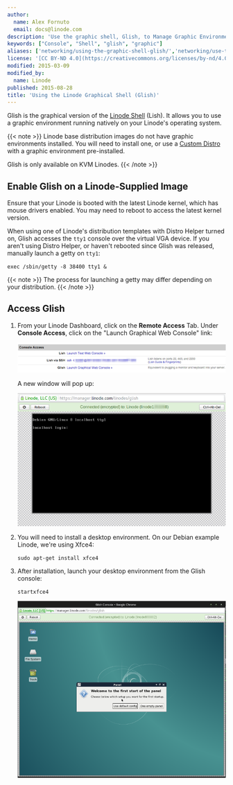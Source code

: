 ```yaml
---
author:
  name: Alex Fornuto
  email: docs@linode.com
description: 'Use the graphic shell, Glish, to Manage Graphic Environments on Your Linode.'
keywords: ["Console", "Shell", "glish", "graphic"]
aliases: ['networking/using-the-graphic-shell-glish/','networking/use-the-graphic-shell-glish/']
license: '[CC BY-ND 4.0](https://creativecommons.org/licenses/by-nd/4.0)'
modified: 2015-03-09
modified_by:
  name: Linode
published: 2015-08-28
title: 'Using the Linode Graphical Shell (Glish)'
---
```


Glish is the graphical version of the [Linode Shell](/content/networking/using-the-linode-shell-lish) (Lish). It allows you to use a graphic environment running natively on your Linode's operating system.

{{< note >}}
Linode base distribution images do not have graphic environments installed. You will need to install one, or use a [Custom Distro](/content/tools-reference/custom-kernels-distros/custom-distro-on-kvm-linode) with a graphic environment pre-installed.

Glish is only available on KVM Linodes.
{{< /note >}}

## Enable Glish on a Linode-Supplied Image

Ensure that your Linode is booted with the latest Linode kernel, which has mouse drivers enabled. You may need to reboot to access the latest kernel version.

When using one of Linode's distribution templates with Distro Helper turned on, Glish accesses the `tty1` console over the virtual VGA device. If you aren't using Distro Helper, or haven't rebooted since Glish was released, manually launch a getty on `tty1`:

	exec /sbin/getty -8 38400 tty1 &

{{< note >}}
The process for launching a getty may differ depending on your distribution.
{{< /note >}}

## Access Glish

1.  From your Linode Dashboard, click on the **Remote Access** Tab. Under **Console Access**, click on the "Launch Graphical Web Console" link:

	[![Glish access link.](/content/assets/glish-link_small.png)](/content/assets/glish-link.png)

    A new window will pop up:

	[![Glish at the Debian login prompt.](/content/assets/glish-debian-prompt_small.png)](/content/assets/glish-debian-prompt.png)

2.  You will need to install a desktop environment. On our Debian example Linode, we're using Xfce4:

		sudo apt-get install xfce4

3.  After installation, launch your desktop environment from the Glish console:

		startxfce4

	[![Glish at the Xfce4 desktop.](/content/assets/glish-xfce4-desktop_small.png)](/content/assets/glish-xfce4-desktop.png)
